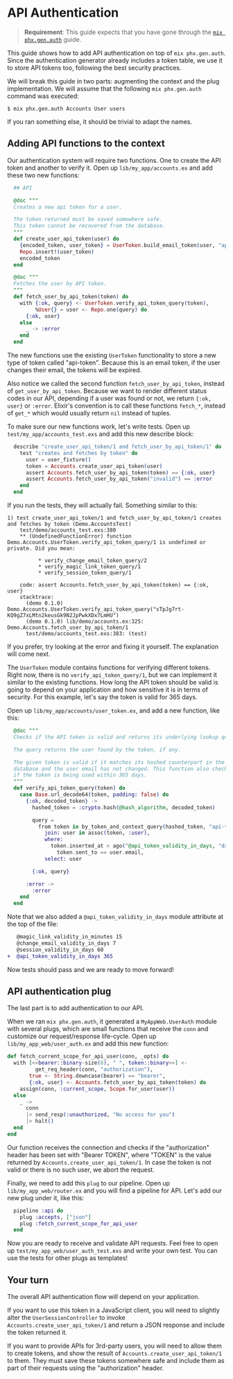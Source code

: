 # API Authentication

> **Requirement**: This guide expects that you have gone through the [`mix phx.gen.auth`](mix_phx_gen_auth.html) guide.

This guide shows how to add API authentication on top of `mix phx.gen.auth`. Since the authentication generator already includes a token table, we use it to store API tokens too, following the best security practices.

We will break this guide in two parts: augmenting the context and the plug implementation. We will assume that the following `mix phx.gen.auth` command was executed:

```
$ mix phx.gen.auth Accounts User users
```

If you ran something else, it should be trivial to adapt the names.

## Adding API functions to the context

Our authentication system will require two functions. One to create the API token and another to verify it. Open up `lib/my_app/accounts.ex` and add these two new functions:

```elixir
  ## API

  @doc """
  Creates a new api token for a user.

  The token returned must be saved somewhere safe.
  This token cannot be recovered from the database.
  """
  def create_user_api_token(user) do
    {encoded_token, user_token} = UserToken.build_email_token(user, "api-token")
    Repo.insert!(user_token)
    encoded_token
  end

  @doc """
  Fetches the user by API token.
  """
  def fetch_user_by_api_token(token) do
    with {:ok, query} <- UserToken.verify_api_token_query(token),
         %User{} = user <- Repo.one(query) do
      {:ok, user}
    else
      _ -> :error
    end
  end
```

The new functions use the existing `UserToken` functionality to store a new type of token called "api-token". Because this is an email token, if the user changes their email, the tokens will be expired.

Also notice we called the second function `fetch_user_by_api_token`, instead of `get_user_by_api_token`. Because we want to render different status codes in our API, depending if a user was found or not, we return `{:ok, user}` or `:error`. Elixir's convention is to call these functions `fetch_*`, instead of `get_*` which would usually return `nil` instead of tuples.

To make sure our new functions work, let's write tests. Open up `test/my_app/accounts_test.exs` and add this new describe block:

```elixir
  describe "create_user_api_token/1 and fetch_user_by_api_token/1" do
    test "creates and fetches by token" do
      user = user_fixture()
      token = Accounts.create_user_api_token(user)
      assert Accounts.fetch_user_by_api_token(token) == {:ok, user}
      assert Accounts.fetch_user_by_api_token("invalid") == :error
    end
  end
```

If you run the tests, they will actually fail. Something similar to this:

```console
1) test create_user_api_token/1 and fetch_user_by_api_token/1 creates and fetches by token (Demo.AccountsTest)
    test/demo/accounts_test.exs:380
    ** (UndefinedFunctionError) function Demo.Accounts.UserToken.verify_api_token_query/1 is undefined or private. Did you mean:

          * verify_change_email_token_query/2
          * verify_magic_link_token_query/1
          * verify_session_token_query/1
    
    code: assert Accounts.fetch_user_by_api_token(token) == {:ok, user}
    stacktrace:
      (demo 0.1.0) Demo.Accounts.UserToken.verify_api_token_query("sTpJg7rt-KQ9gZ7xLMtn2keusGk9N2JpPwkXDx7LmHU")
      (demo 0.1.0) lib/demo/accounts.ex:325: Demo.Accounts.fetch_user_by_api_token/1
      test/demo/accounts_test.exs:383: (test)
```

If you prefer, try looking at the error and fixing it yourself. The explanation will come next.

The `UserToken` module contains functions for verifying different tokens. Right now, there is no `verify_api_token_query/1`, but we can implement it similar to the existing functions. How long the API token should be valid is going to depend on your application and how sensitive it is in terms of security. For this example, let's say the token is valid for 365 days.

Open up `lib/my_app/accounts/user_token.ex`, and add a new function, like this:

```elixir
  @doc """
  Checks if the API token is valid and returns its underlying lookup query.

  The query returns the user found by the token, if any.

  The given token is valid if it matches its hashed counterpart in the
  database and the user email has not changed. This function also checks
  if the token is being used within 365 days.
  """
  def verify_api_token_query(token) do
    case Base.url_decode64(token, padding: false) do
      {:ok, decoded_token} ->
        hashed_token = :crypto.hash(@hash_algorithm, decoded_token)

        query =
          from token in by_token_and_context_query(hashed_token, "api-token"),
            join: user in assoc(token, :user),
            where:
              token.inserted_at > ago(^@api_token_validity_in_days, "day") and
                token.sent_to == user.email,
            select: user

        {:ok, query}

      :error ->
        :error
    end
  end
```

Note that we also added a `@api_token_validity_in_days` module attribute at the top of the file:

```diff
   @magic_link_validity_in_minutes 15
   @change_email_validity_in_days 7
   @session_validity_in_days 60
+  @api_token_validity_in_days 365
```

Now tests should pass and we are ready to move forward!

## API authentication plug

The last part is to add authentication to our API.

When we ran `mix phx.gen.auth`, it generated a `MyAppWeb.UserAuth` module with several plugs, which are small functions that receive the `conn` and customize our request/response life-cycle. Open up `lib/my_app_web/user_auth.ex` and add this new function:

```elixir
def fetch_current_scope_for_api_user(conn, _opts) do
  with [<<bearer::binary-size(6), " ", token::binary>>] <-
         get_req_header(conn, "authorization"),
       true <- String.downcase(bearer) == "bearer",
       {:ok, user} <- Accounts.fetch_user_by_api_token(token) do
    assign(conn, :current_scope, Scope.for_user(user))
  else
    _ ->
      conn
      |> send_resp(:unauthorized, "No access for you")
      |> halt()
  end
end
```

Our function receives the connection and checks if the "authorization" header has been set with "Bearer TOKEN", where "TOKEN" is the value returned by `Accounts.create_user_api_token/1`. In case the token is not valid or there is no such user, we abort the request.

Finally, we need to add this `plug` to our pipeline. Open up `lib/my_app_web/router.ex` and you will find a pipeline for API. Let's add our new plug under it, like this:

```elixir
  pipeline :api do
    plug :accepts, ["json"]
    plug :fetch_current_scope_for_api_user
  end
```

Now you are ready to receive and validate API requests. Feel free to open up `test/my_app_web/user_auth_test.exs` and write your own test. You can use the tests for other plugs as templates!

## Your turn

The overall API authentication flow will depend on your application.

If you want to use this token in a JavaScript client, you will need to slightly alter the `UserSessionController` to invoke `Accounts.create_user_api_token/1` and return a JSON response and include the token returned it.

If you want to provide APIs for 3rd-party users, you will need to allow them to create tokens, and show the result of `Accounts.create_user_api_token/1` to them. They must save these tokens somewhere safe and include them as part of their requests using the "authorization" header.
